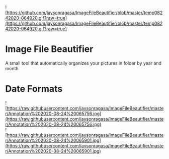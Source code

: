 ![https://github.com/jaysonragasa/ImageFileBeautifier/blob/master/temp08242020-064920.gif?raw=true](https://github.com/jaysonragasa/ImageFileBeautifier/blob/master/temp08242020-064920.gif?raw=true)
# Image File Beautifier
A small tool that automatically organizes your pictures in folder by year and month
  
# Date Formats
![https://raw.githubusercontent.com/jaysonragasa/ImageFileBeautifier/master/Annotation%202020-08-24%20065756.jpg](https://raw.githubusercontent.com/jaysonragasa/ImageFileBeautifier/master/Annotation%202020-08-24%20065756.jpg)  
![https://raw.githubusercontent.com/jaysonragasa/ImageFileBeautifier/master/Annotation%202020-08-24%20065901.jpg](https://raw.githubusercontent.com/jaysonragasa/ImageFileBeautifier/master/Annotation%202020-08-24%20065901.jpg)
